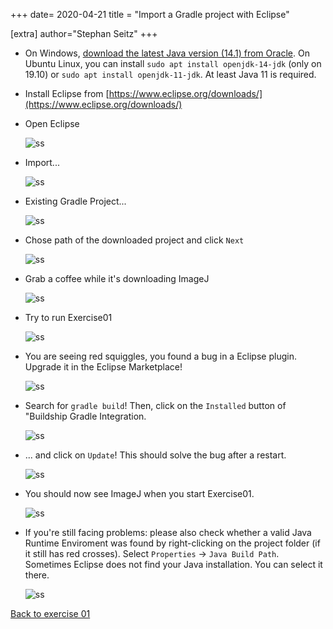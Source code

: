 
+++
date= 2020-04-21
title = "Import a Gradle project with Eclipse"

[extra]
author="Stephan Seitz"
+++


- On Windows, [download the latest Java version (14.1) from Oracle](https://www.oracle.com/java/technologies/javase-jdk14-downloads.html).
  On Ubuntu Linux, you can install `sudo apt install openjdk-14-jdk` (only on 19.10) or `sudo apt install openjdk-11-jdk`.
  At least Java 11 is required.

- Install Eclipse from [https://www.eclipse.org/downloads/](https://www.eclipse.org/downloads/)

- Open Eclipse 

  ![ss](1.png)  

- Import...

  ![ss](2.png)  

- Existing Gradle Project...

  ![ss](3.png)  

- Chose path of the downloaded project and click `Next`

  ![ss](4.png)  

- Grab a coffee while it's downloading ImageJ

  ![ss](5.png)  

- Try to run Exercise01

  ![ss](run.png)  

- You are seeing red squiggles, you found a bug in a Eclipse plugin. Upgrade it in the Eclipse Marketplace! 

  ![ss](marketplace.png)  

- Search for `gradle build`! Then, click on the `Installed` button of "Buildship Gradle Integration.

  ![ss](search_for_gradle_build.png)

- ... and click on `Update`! This should solve the bug after a restart.

  ![ss](eclipse_gradle.png)


- You should now see ImageJ when you start Exercise01.

  ![ss](imagej.png)

- If you're still facing problems: please also check whether a valid Java Runtime Enviroment was found by right-clicking on the project folder
  (if it still has red crosses). Select `Properties` -> `Java Build Path`. Sometimes Eclipse does not find your Java
  installation. You can select it there.

  ![ss](6.png)


[Back to exercise 01](../exercise-1)

<!--- Ensure that Eclipse can find your Java Runtime Enviroment-->
  <!--![ss](../openproperties.png)  -->
